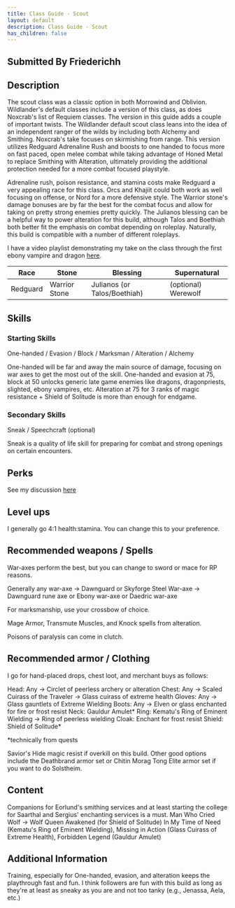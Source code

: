 ```yaml
---
title: Class Guide - Scout 
layout: default
description: Class Guide - Scout
has_children: false
---
```


## Submitted By Friederichh

## Description

The scout class was a classic option in both Morrowind and Oblivion. Wildlander's default classes include a version of this class, as does Noxcrab's list of Requiem classes. The version in this guide adds a couple of important twists. The Wildlander default scout class leans into the idea of an independent ranger of the wilds by including both Alchemy and Smithing. Noxcrab's take focuses on skirmishing from range. This version utilizes Redguard Adrenaline Rush and boosts to one handed to focus more on fast paced, open melee combat while taking advantage of Honed Metal to replace Smithing with Alteration, ultimately providing the additional protection needed for a more combat focused playstyle.

Adrenaline rush, poison resistance, and stamina costs make Redguard a very appealing race for this class. Orcs and Khajiit could both work as well focusing on offense, or Nord for a more defensive style. The Warrior stone's damage bonuses are by far the best for the combat focus and allow for taking on pretty strong enemies pretty quickly. The Julianos blessing can be a helpful way to power alteration for this build, although Talos and Boethiah both better fit the emphasis on combat depending on roleplay. Naturally, this build is compatible with a number of different roleplays.

I have a video playlist demonstrating my take on the class through the first ebony vampire and dragon [here](https://www.youtube.com/playlist?list=PLX80A-ybioQehyobYhr-pEQHFbBQqHLQB).

Race | Stone | Blessing | Supernatural
|--|--|--|--|
Redguard | Warrior Stone | Julianos (or Talos/Boethiah) | (optional) Werewolf

## Skills

### Starting Skills
One-handed / Evasion / Block / Marksman / Alteration / Alchemy

One-handed will be far and away the main source of damage, focusing on war axes to get the most out of the skill. One-handed and evasion at 75, block at 50 unlocks generic late game enemies like dragons, dragonpriests, slighted, ebony vampires, etc. Alteration at 75 for 3 ranks of magic resistance + Shield of Solitude is more than enough for endgame.

### Secondary Skills

Sneak / Speechcraft (optional)

Sneak is a quality of life skill for preparing for combat and strong openings on certain encounters.

## Perks

See my discussion [here](https://youtu.be/DD3IKkGJB_k?si=CV7aRr1HMwK5dcL7)

## Level ups

I generally go 4:1 health:stamina. You can change this to your preference.

## Recommended weapons / Spells

War-axes perform the best, but you can change to sword or mace for RP reasons.

Generally any war-axe -> Dawnguard or Skyforge Steel War-axe -> Dawnguard rune axe or Ebony war-axe or Daedric war-axe

For marksmanship, use your crossbow of choice.

Mage Armor, Transmute Muscles, and Knock spells from alteration.

Poisons of paralysis can come in clutch.

## Recommended armor / Clothing

I go for hand-placed drops, chest loot, and merchant buys as follows:

Head: Any -> Circlet of peerless archery or alteration
Chest: Any -> Scaled Cuirass of the Traveler -> Glass cuirass of extreme health
Gloves: Any -> Glass gauntlets of Extreme Wielding
Boots: Any -> Elven or glass enchanted for fire or frost resist
Neck: Gauldur Amulet*
Ring: Kematu's Ring of Eminent Wielding -> Ring of peerless wielding
Cloak: Enchant for frost resist
Shield: Shield of Solitude*

*technically from quests

Savior's Hide magic resist if overkill on this build. Other good options include the Deathbrand armor set or Chitin Morag Tong Elite armor set if you want to do Solstheim. 

## Content 

Companions for Eorlund's smithing services and at least starting the college for Saarthal and Sergius' enchanting services is a must.
Man Who Cried Wolf -> Wolf Queen Awakened (for Shield of Solitude)
In My Time of Need (Kematu's Ring of Eminent Wielding), Missing in Action (Glass Cuirass of Extreme Health), Forbidden Legend (Gauldur Amulet)

## Additional Information

Training, especially for One-handed, evasion, and alteration keeps the playthrough fast and fun.
I think followers are fun with this build as long as they're at least as sneaky as you are and not too tanky (e.g., Jenassa, Aela, etc.)